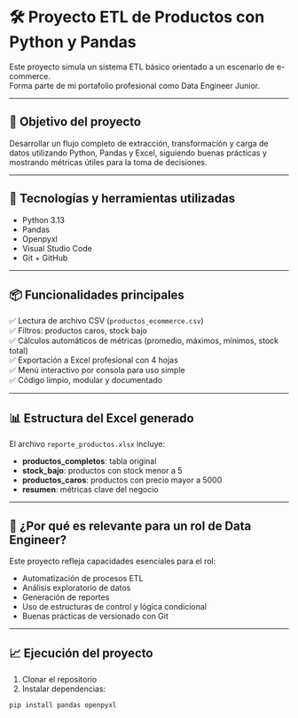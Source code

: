 # 🛠️ Proyecto ETL de Productos con Python y Pandas

Este proyecto simula un sistema ETL básico orientado a un escenario de e-commerce.  
Forma parte de mi portafolio profesional como Data Engineer Junior.

---

## 📌 Objetivo del proyecto

Desarrollar un flujo completo de extracción, transformación y carga de datos utilizando Python, Pandas y Excel, siguiendo buenas prácticas y mostrando métricas útiles para la toma de decisiones.

---

## 🧰 Tecnologías y herramientas utilizadas

- Python 3.13
- Pandas
- Openpyxl
- Visual Studio Code
- Git + GitHub

---

## 📦 Funcionalidades principales

✅ Lectura de archivo CSV (`productos_ecommerce.csv`)  
✅ Filtros: productos caros, stock bajo  
✅ Cálculos automáticos de métricas (promedio, máximos, mínimos, stock total)  
✅ Exportación a Excel profesional con 4 hojas  
✅ Menú interactivo por consola para uso simple  
✅ Código limpio, modular y documentado

---

## 📊 Estructura del Excel generado

El archivo `reporte_productos.xlsx` incluye:

- **productos_completos**: tabla original  
- **stock_bajo**: productos con stock menor a 5  
- **productos_caros**: productos con precio mayor a 5000  
- **resumen**: métricas clave del negocio

---

## 🧠 ¿Por qué es relevante para un rol de Data Engineer?

Este proyecto refleja capacidades esenciales para el rol:

- Automatización de procesos ETL  
- Análisis exploratorio de datos  
- Generación de reportes  
- Uso de estructuras de control y lógica condicional  
- Buenas prácticas de versionado con Git

---

## 📈 Ejecución del proyecto

1. Clonar el repositorio  
2. Instalar dependencias:

```bash
pip install pandas openpyxl
